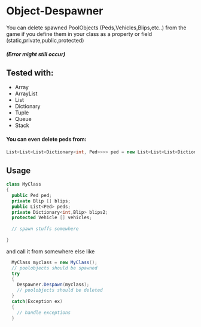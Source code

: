 # Object-Despawner
You can delete spawned PoolObjects (Peds,Vehicles,Blips,etc..) from the game if you define them in your class as a property or field (static,private,public,protected)

##### (Error might still occur)
## Tested with:
- Array
- ArrayList
- List
- Dictionary
- Tuple
- Queue
- Stack

#### You can even delete peds from:

```csharp
List<List<List<Dictionary<int, Ped>>>> ped = new List<List<List<Dictionary<int, Ped>>>>() { new List<List<Dictionary<int, Ped>>>() { new List<Dictionary<int, Ped>>() { new Dictionary<int, Ped>() { { 0,ped} } } } };
```

## Usage
```csharp
class MyClass
{
  public Ped ped;
  private Blip [] blips;
  public List<Ped> peds;
  private Dictionary<int,Blip> blips2;
  protected Vehicle [] vehicles;
  
  // spawn stuffs somewhere
  
}
```
and call it from somewhere else like
```csharp
  MyClass myclass = new MyClass();
  // poolobjects should be spawned
  try
  {
    Despawner.Despawn(myclass); 
    // poolobjects should be deleted
  } 
  catch(Exception ex)
  {
    // handle exceptions
  }
```

